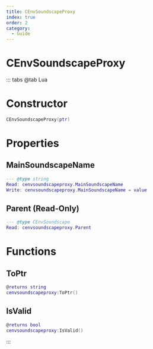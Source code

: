 ```yaml
---
title: CEnvSoundscapeProxy
index: true
order: 2
category:
  - Guide
---
```


# CEnvSoundscapeProxy

::: tabs
@tab Lua
# Constructor
```lua
CEnvSoundscapeProxy(ptr)
```
# Properties
## MainSoundscapeName 
```lua
--- @type string
Read: cenvsoundscapeproxy.MainSoundscapeName
Write: cenvsoundscapeproxy.MainSoundscapeName = value
```
## Parent (Read-Only)
```lua
--- @type CEnvSoundscape
Read: cenvsoundscapeproxy.Parent
```
# Functions
## ToPtr
```lua
@returns string
cenvsoundscapeproxy:ToPtr()
```
## IsValid
```lua
@returns bool
cenvsoundscapeproxy:IsValid()
```

:::